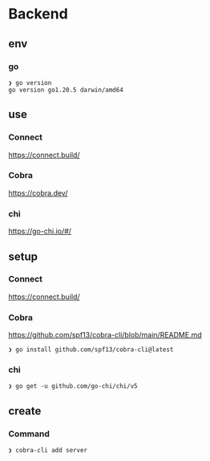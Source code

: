 # Backend

## env

### go

```
❯ go version
go version go1.20.5 darwin/amd64
```

## use

### Connect

https://connect.build/

### Cobra

https://cobra.dev/

### chi

https://go-chi.io/#/

## setup

### Connect

https://connect.build/

### Cobra

https://github.com/spf13/cobra-cli/blob/main/README.md

```
❯ go install github.com/spf13/cobra-cli@latest
```

### chi

```
❯ go get -u github.com/go-chi/chi/v5
```

## create

### Command

```
❯ cobra-cli add server
```
